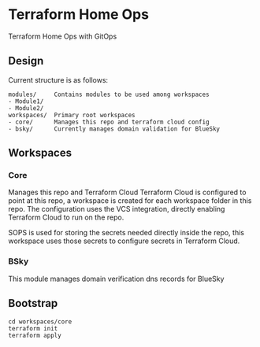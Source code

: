 # Terraform Home Ops
Terraform Home Ops with GitOps

## Design

Current structure is as follows:
```
modules/     Contains modules to be used among workspaces
- Module1/
- Module2/
workspaces/  Primary root workspaces
- core/      Manages this repo and terraform cloud config
- bsky/      Currently manages domain validation for BlueSky
```

## Workspaces

### Core

Manages this repo and Terraform Cloud
Terraform Cloud is configured to point at this repo, a
workspace is created for each workspace folder in this repo.
The configuration uses the VCS integration, directly enabling
Terraform Cloud to run on the repo.

SOPS is used for storing the secrets needed directly inside the
repo, this workspace uses those secrets to configure secrets in
Terraform Cloud.

### BSky

This module manages domain verification dns records for BlueSky

## Bootstrap

```shell
cd workspaces/core
terraform init
terraform apply
```